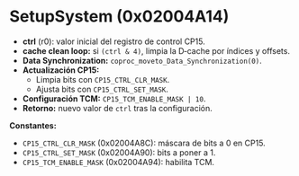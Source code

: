 # SetupSystem (0x02004A14)

- **ctrl** (r0): valor inicial del registro de control CP15.
- **cache clean loop:** si `(ctrl & 4)`, limpia la D‑cache por índices y offsets.
- **Data Synchronization:** `coproc_moveto_Data_Synchronization(0)`.
- **Actualización CP15:**  
  - Limpia bits con `CP15_CTRL_CLR_MASK`.  
  - Ajusta bits con `CP15_CTRL_SET_MASK`.  
- **Configuración TCM:** `CP15_TCM_ENABLE_MASK | 10`.  
- **Retorno:** nuevo valor de `ctrl` tras la configuración.

**Constantes:**

- `CP15_CTRL_CLR_MASK` (0x02004A8C): máscara de bits a 0 en CP15.
- `CP15_CTRL_SET_MASK` (0x02004A90): bits a poner a 1.
- `CP15_TCM_ENABLE_MASK` (0x02004A94): habilita TCM.
